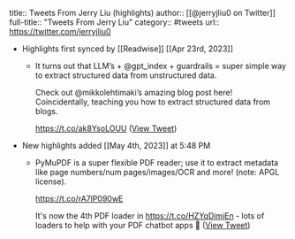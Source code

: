 title:: Tweets From Jerry Liu (highlights)
author:: [[@jerryjliu0 on Twitter]]
full-title:: "Tweets From Jerry Liu"
category:: #tweets
url:: https://twitter.com/jerryjliu0

- Highlights first synced by [[Readwise]] [[Apr 23rd, 2023]]
	- It turns out that LLM’s + @gpt_index + guardrails = super simple way to extract structured data from unstructured data.
	  
	  Check out @mikkolehtimaki’s amazing blog post here! Coincidentally, teaching you how to extract structured data from blogs.
	  
	  https://t.co/ak8YsoLOUU ([View Tweet](https://twitter.com/jerryjliu0/status/1649808960428580865))
- New highlights added [[May 4th, 2023]] at 5:48 PM
	- PyMuPDF is a super flexible PDF reader; use it to extract metadata like page numbers/num pages/images/OCR and more! (note: APGL license).
	  
	  https://t.co/rA7lP090wE
	  
	  It's now the 4th PDF loader in https://t.co/HZYqDimjEn - lots of loaders to help with your PDF chatbot apps 🙂 ([View Tweet](https://twitter.com/jerryjliu0/status/1653923692462886912))